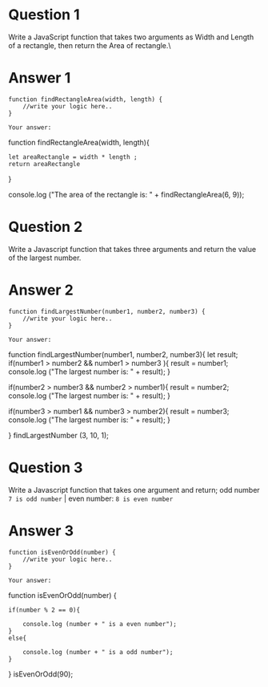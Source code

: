 # Question 1

Write a JavaScript function that takes two arguments as Width and Length of a rectangle, then return the Area of rectangle.\

# Answer 1

```
function findRectangleArea(width, length) {
    //write your logic here..
}
```

```
Your answer:
```
function findRectangleArea(width, length){
    
    let areaRectangle = width * length ;
    return areaRectangle
}

console.log ("The area of the rectangle is: " + findRectangleArea(6, 9));

# Question 2

Write a Javascript function that takes three arguments and return the value of the largest number.

# Answer 2

```
function findLargestNumber(number1, number2, number3) {
    //write your logic here..
}
```

```
Your answer:
```
function findLargestNumber(number1, number2, number3){
let result;
if(number1 > number2 && number1 > number3 ){
    result = number1;
    console.log ("The largest number is: " + result);
} 

if(number2 > number3 && number2 > number1){
    result = number2;
    console.log ("The largest number is: " + result);
}

if(number3 > number1 && number3 > number2){
    result = number3;
    console.log ("The largest number is: " + result);
}    

} 
findLargestNumber (3, 10, 1);

# Question 3

Write a Javascript function that takes one argument and return;
odd number `7 is odd number` | even number: `8 is even number`

# Answer 3

```
function isEvenOrOdd(number) {
    //write your logic here..
}
```

```
Your answer:
```
function isEvenOrOdd(number) {
    
    if(number % 2 == 0){
       
        console.log (number + " is a even number"); 
    }
    else{
        
        console.log (number + " is a odd number"); 
    }
}
 isEvenOrOdd(90);
